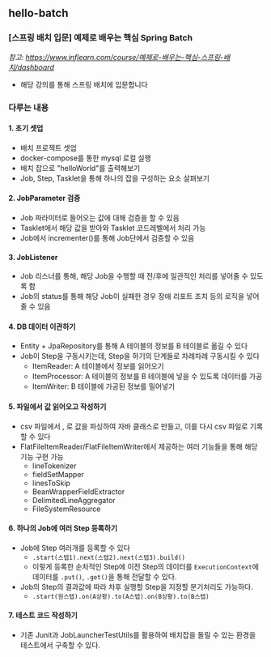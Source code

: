 ## hello-batch

### [스프링 배치 입문] 예제로 배우는 핵심 Spring Batch
*참고: https://www.inflearn.com/course/예제로-배우는-핵심-스프링-배치/dashboard*  
- 해당 강의를 통해 스프링 배치에 입문합니다

### 다루는 내용
#### 1. 초기 셋업
- 배치 프로젝트 셋업
- docker-compose를 통한 mysql 로컬 실행
- 배치 잡으로 "helloWorld"를 출력해보기
- Job, Step, Tasklet을 통해 하나의 잡을 구성하는 요소 살펴보기

#### 2. JobParameter 검증
- Job 파라미터로 들어오는 값에 대해 검증을 할 수 있음
- Tasklet에서 해당 값을 받아와 Tasklet 코드레벨에서 처리 가능
- Job에서 incrementer()를 통해 Job단에서 검증할 수 있음

#### 3. JobListener
- Job 리스너를 통해, 해당 Job을 수행할 때 전/후에 일관적인 처리를 넣어줄 수 있도록 함
- Job의 status를 통해 해당 Job이 실패한 경우 장애 리포트 조치 등의 로직을 넣어줄 수 있음

#### 4. DB 데이터 이관하기
- Entity + JpaRepository를 통해 A 테이블의 정보를 B 테이블로 옮길 수 있다
- Job이 Step을 구동시키는데, Step을 하기의 단계들로 차례차례 구동시킬 수 있다
  - ItemReader: A 테이블에서 정보를 읽어오기
  - ItemProcessor: A 테이블의 정보를 B 테이블에 넣을 수 있도록 데이터를 가공
  - ItemWriter: B 테이블에 가공된 정보를 밀어넣기

#### 5. 파일에서 값 읽어오고 작성하기
- csv 파일에서 , 로 값을 파싱하여 자바 클래스로 만들고, 이를 다시 csv 파일로 기록할 수 있다
- FlatFileItemReader/FlatFileItemWriter에서 제공하는 여러 기능들을 통해 해당 기능 구현 가능
  - lineTokenizer
  - fieldSetMapper
  - linesToSkip
  - BeanWrapperFieldExtractor
  - DelimitedLineAggregator
  - FileSystemResource

#### 6. 하나의 Job에 여러 Step 등록하기
- Job에 Step 여러개를 등록할 수 있다
  - `.start(스텝1).next(스텝2).next(스텝3).build()` 
  - 이렇게 등록한 순차적인 Step에 이전 Step의 데이터를 `ExecutionContext`에 데이터를 `.put()`, `.get()`을 통해 전달할 수 있다.
- Job의 Step의 결과값에 따라 차후 실행할 Step을 지정할 분기처리도 가능하다. 
  - `.start(원스텝).on(A상황).to(A스텝).on(B상황).to(B스텝)`

#### 7. 테스트 코드 작성하기
- 기존 Junit과 JobLauncherTestUtils를 활용하여 배치잡을 돌릴 수 있는 환경을 테스트에서 구축할 수 있다.